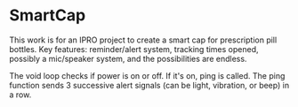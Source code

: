 # SmartCap
This work is for an IPRO project to create a smart cap for prescription pill bottles. Key features: reminder/alert system, tracking times opened, possibly a mic/speaker system, and the possibilities are endless.

The void loop checks if power is on or off. If it's on, ping is called.
The ping function sends 3 successive alert signals (can be light, vibration, or beep) in a row.

